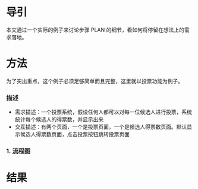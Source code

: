 # 导引

本文通过一个实际的例子来讨论步骤 PLAN 的细节，看如何将停留在想法上的需求落地。

# 方法

为了突出重点，这个例子必须足够简单而且完整，这里就以投票功能为例子。

### 描述

- 需求描述：一个投票系统，假设任何人都可以对每一位候选人进行投票，系统统计每个候选人的得票数，并显示出来
- 交互描述：有两个页面，一个是投票页面，一个是候选人得票数页面。默认显示候选人得票数页面，点击投票按钮跳转投票页面

### 1. 流程图



# 结果
